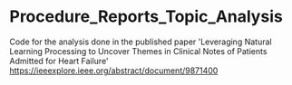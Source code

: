 # Procedure_Reports_Topic_Analysis
Code for the analysis done in the published paper 'Leveraging Natural Learning Processing to Uncover Themes in Clinical Notes of Patients Admitted for Heart Failure' https://ieeexplore.ieee.org/abstract/document/9871400
